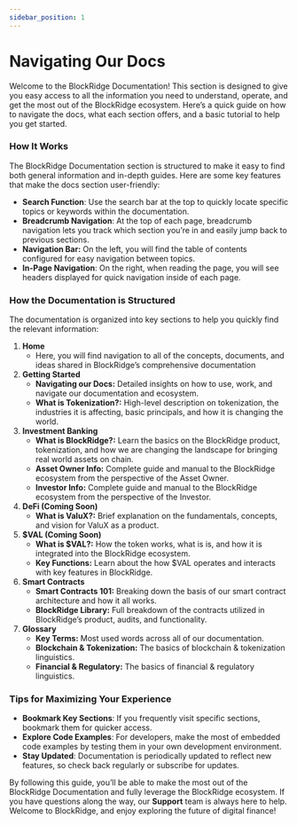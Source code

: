 ```yaml
---
sidebar_position: 1
---
```


# Navigating Our Docs
Welcome to the BlockRidge Documentation! This section is designed to give you easy access to all the information you need to understand, operate, and get the most out of the BlockRidge ecosystem. Here’s a quick guide on how to navigate the docs, what each section offers, and a basic tutorial to help you get started.

### How It Works

The BlockRidge Documentation section is structured to make it easy to find both general information and in-depth guides. Here are some key features that make the docs section user-friendly:

- **Search Function**: Use the search bar at the top to quickly locate specific topics or keywords within the documentation.
- **Breadcrumb Navigation**: At the top of each page, breadcrumb navigation lets you track which section you’re in and easily jump back to previous sections.
- **Navigation Bar:** On the left, you will find the table of contents configured for easy navigation between topics.
- **In-Page Navigation**: On the right, when reading the page, you will see headers displayed for quick navigation inside of each page.

### How the Documentation is Structured

The documentation is organized into key sections to help you quickly find the relevant information:

1. **Home**
    - Here, you will find navigation to all of the concepts, documents, and ideas shared in BlockRidge’s comprehensive documentation
2. **Getting Started**
    - **Navigating our Docs:** Detailed insights on how to use, work, and navigate our documentation and ecosystem.
    - **What is Tokenization?:** High-level description on tokenization, the industries it is affecting, basic principals, and how it is changing the world.
3. **Investment Banking**
    - **What is BlockRidge?:** Learn the basics on the BlockRidge product, tokenization, and how we are changing the landscape for bringing real world assets on chain.
    - **Asset Owner Info:** Complete guide and manual to the BlockRidge ecosystem from the perspective of the Asset Owner.
    - **Investor Info:** Complete guide and manual to the BlockRidge ecosystem from the perspective of the Investor.
4. **DeFi (Coming Soon)**
    - **What is ValuX?:** Brief explanation on the fundamentals, concepts, and vision for ValuX as a product.
5. **$VAL (Coming Soon)**
    - **What is $VAL?:** How the token works, what is is, and how it is integrated into the BlockRidge ecosystem.
    - **Key Functions:** Learn about the how $VAL operates and interacts with key features in BlockRidge.
6. **Smart Contracts**
    - **Smart Contracts 101:** Breaking down the basis of our smart contract architecture and how it all works.
    - **BlockRidge Library:** Full breakdown of the contracts utilized in BlockRidge’s product, audits, and functionality.
7. **Glossary**
    - **Key Terms:** Most used words across all of our documentation.
    - **Blockchain & Tokenization:** The basics of blockchain & tokenization linguistics.
    - **Financial & Regulatory:** The basics of financial & regulatory linguistics.

### Tips for Maximizing Your Experience

- **Bookmark Key Sections**: If you frequently visit specific sections, bookmark them for quicker access.
- **Explore Code Examples**: For developers, make the most of embedded code examples by testing them in your own development environment.
- **Stay Updated**: Documentation is periodically updated to reflect new features, so check back regularly or subscribe for updates.

By following this guide, you’ll be able to make the most out of the BlockRidge Documentation and fully leverage the BlockRidge ecosystem. If you have questions along the way, our **Support** team is always here to help. Welcome to BlockRidge, and enjoy exploring the future of digital finance!